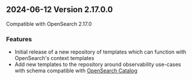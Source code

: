 ## 2024-06-12 Version 2.17.0.0

Compatible with OpenSearch 2.17.0

### Features

* Initial release of a new repository of templates which can function with OpenSearch's context templates
* Add new templates to the repository around observability use-cases with schema compatible with [OpenSearch Catalog](https://github.com/opensearch-project/opensearch-catalog/tree/main/schema/observability)